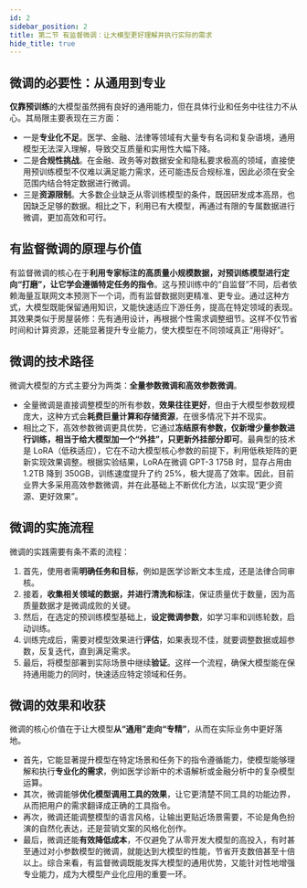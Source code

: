 ```yaml
---
id: 2
sidebar_position: 2
title: 第二节 有监督微调：让大模型更好理解并执行实际的需求
hide_title: true
---
```


## 微调的必要性：从通用到专业
**仅靠预训练**的大模型虽然拥有良好的通用能力，但在具体行业和任务中往往力不从心。其局限主要表现在三方面：
- 一是**专业化不足**。医学、金融、法律等领域有大量专有名词和复杂语境，通用模型无法深入理解，导致交互质量和实用性大幅下降。
- 二是**合规性挑战**。在金融、政务等对数据安全和隐私要求极高的领域，直接使用预训练模型不仅难以满足能力需求，还可能违反合规标准，因此必须在安全范围内结合特定数据进行微调。
- 三是**资源限制**。大多数企业缺乏从零训练模型的条件，既因研发成本高昂，也因缺乏足够的数据。相比之下，利用已有大模型，再通过有限的专属数据进行微调，更加高效和可行。

## 有监督微调的原理与价值
有监督微调的核心在于**利用专家标注的高质量小规模数据，对预训练模型进行定向“打磨”，让它学会遵循特定任务的指令**。这与预训练中的“自监督”不同，后者依赖海量互联网文本预测下一个词，而有监督数据则更精准、更专业。通过这种方式，大模型既能保留通用知识，又能快速适应下游任务，提高在特定领域的表现。其效果类似于房屋装修：先有通用设计，再根据个性需求调整细节。这样不仅节省时间和计算资源，还能显著提升专业能力，使大模型在不同领域真正“用得好”。

## 微调的技术路径
微调大模型的方式主要分为两类：**全量参数微调和高效参数微调**。
- 全量微调是直接调整模型的所有参数，**效果往往更好**，但由于大模型参数规模庞大，这种方式会**耗费巨量计算和存储资源**，在很多情况下并不现实。
- 相比之下，高效参数微调更具优势，它通过**冻结原有参数，仅新增少量参数进行训练，相当于给大模型加一个“外挂”，只更新外挂部分即可**。最典型的技术是 LoRA（低秩适应），它在不动大模型核心参数的前提下，利用低秩矩阵的更新实现效果调整。根据实验结果，LoRA在微调 GPT-3 175B 时，显存占用由 1.2TB 降到 350GB，训练速度提升了约 25%，极大提高了效率。因此，目前业界大多采用高效参数微调，并在此基础上不断优化方法，以实现“更少资源、更好效果”。

## 微调的实施流程
微调的实践需要有条不紊的流程：
1. 首先，使用者需**明确任务和目标**，例如是医学诊断文本生成，还是法律合同审核。
2. 接着，**收集相关领域的数据，并进行清洗和标注**，保证质量优于数量，因为高质量数据才是微调成败的关键。
3. 然后，在选定的预训练模型基础上，**设定微调参数**，如学习率和训练轮数，启动训练。
4. 训练完成后，需要对模型效果进行**评估**，如果表现不佳，就要调整数据或超参数，反复迭代，直到满足需求。
5. 最后，将模型部署到实际场景中继续**验证**。这样一个流程，确保大模型能在保持通用能力的同时，快速适应特定领域和任务。

## 微调的效果和收获
微调的核心价值在于让大模型**从“通用”走向“专精”**，从而在实际业务中更好落地。
- 首先，它能显著提升模型在特定场景和任务下的指令遵循能力，使模型能够理解和执行**专业化的需求**，例如医学诊断中的术语解析或金融分析中的复杂模型运算。
- 其次，微调能够**优化模型调用工具的效果**，让它更清楚不同工具的功能边界，从而把用户的需求翻译成正确的工具指令。
- 再次，微调还能调整模型的语言风格，让输出更贴近场景需要，不论是角色扮演的自然化表达，还是营销文案的风格化创作。
- 最后，微调还能**有效降低成本**，不仅避免了从零开发大模型的高投入，有时甚至通过对小参数模型的微调，就能达到大模型的性能，节省开支数倍甚至十倍以上。综合来看，有监督微调既能发挥大模型的通用优势，又能针对性地增强专业能力，成为大模型产业化应用的重要一环。